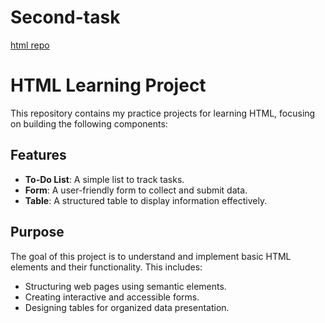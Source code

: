 # Second-task
[html repo](https://github.com/ahmadalnajjar01/Second-task.git)
# HTML Learning Project

This repository contains my practice projects for learning HTML, focusing on building the following components:

## Features
- **To-Do List**: A simple list to track tasks.
- **Form**: A user-friendly form to collect and submit data.
- **Table**: A structured table to display information effectively.

## Purpose
The goal of this project is to understand and implement basic HTML elements and their functionality. This includes:
- Structuring web pages using semantic elements.
- Creating interactive and accessible forms.
- Designing tables for organized data presentation.


